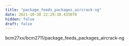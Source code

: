 ```yaml
---
title: "package_feeds_packages_aircrack-ng"
date: 2021-10-30 22:29:30.435070
hidden: false
draft: false
---
```


bcm27xx/bcm2711/package_feeds_packages_aircrack-ng

